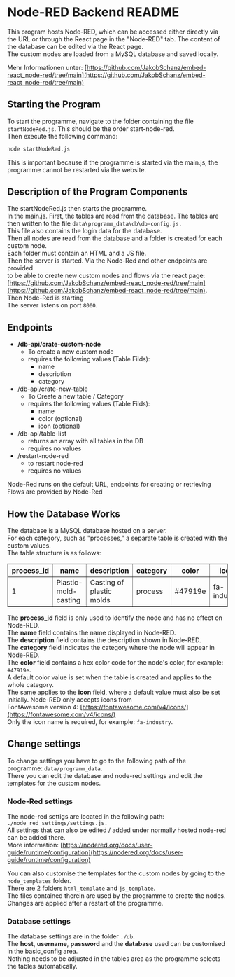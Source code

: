 # Node-RED Backend README

This program hosts Node-RED, which can be accessed either directly via the URL or through the React page in the "Node-RED" tab.
The content of the database can be edited via the React page.  
The custom nodes are loaded from a MySQL database and saved locally.

Mehr Informationen unter: [https://github.com/JakobSchanz/embed-react_node-red/tree/main](https://github.com/JakobSchanz/embed-react_node-red/tree/main)

## Starting the Program

To start the programme, navigate to the folder containing the file `startNodeRed.js`. This should be the order start-node-red. <br>
Then execute the following command: 
```bash
node startNodeRed.js
```
This is important because if the programme is started via the main.js, the programme cannot be restarted via the website.

## Description of the Program Components

The startNodeRed.js then starts the programme. <br>
In the main.js. First, the tables are read from the database. The tables are then written to the file `data\programm_data\db\db-config.js.` <br> 
This file also contains the login data for the database. <br> 
Then all nodes are read from the database and a folder is created for each custom node. <br> 
Each folder must contain an HTML and a JS file. <br> 
Then the server is started. Via the Node-Red and other endpoints are provided <br> 
to be able to create new custom nodes and flows via the react page: [https://github.com/JakobSchanz/embed-react_node-red/tree/main](https://github.com/JakobSchanz/embed-react_node-red/tree/main). <br>
Then Node-Red is starting <br>
The server listens on port `8000`.

## Endpoints

- **/db-api/crate-custom-node**
    - To create a new custom node
    - requires the following values (Table Filds):
        - name 
        - description 
        - category 
- /db-api/crate-new-table
    - To Create a new table / Category
    - requires the following values (Table Filds):
        - name
        - color (optional)
        - icon (optional)
- /db-api/table-list
    - returns an array with all tables in the DB
    - requires no values 
- /restart-node-red
    - to restart node-red
    - requires no values

Node-Red runs on the default URL, endpoints for creating or retrieving Flows are provided by Node-Red 

## How the Database Works

The database is a MySQL database hosted on a server.  
For each category, such as "processes," a separate table is created with the custom values.  
The table structure is as follows:

<table border="1">
  <tr>
    <th>process_id</th>
    <th>name</th>
    <th>description</th>
    <th>category</th>
    <th>color</th>
    <th>icon</th>
  </tr>
  <tr>
    <td>1</td>
    <td>Plastic-mold-casting</td>
    <td>Casting of plastic molds</td>
    <td>process</td>
    <td>#47919e</td>
    <td>fa-industry</td>
  </tr>
</table>

The **process_id** field is only used to identify the node and has no effect on Node-RED.  
The **name** field contains the name displayed in Node-RED.  
The **description** field contains the description shown in Node-RED.  
The **category** field indicates the category where the node will appear in Node-RED.  
The **color** field contains a hex color code for the node's color, for example: `#47919e`.  
A default color value is set when the table is created and applies to the whole category.  
The same applies to the **icon** field, where a default value must also be set initially. Node-RED only accepts icons from <br> 
FontAwesome version 4: [https://fontawesome.com/v4/icons/](https://fontawesome.com/v4/icons/)  
Only the icon name is required, for example: `fa-industry`.

## Change settings

To change settings you have to go to the following path of the <br> programme: `data/programm_data`. <br> 
There you can edit the database and node-red settings and edit the templates for the custom nodes. 

### Node-Red settings 

The node-red settigs are located in the following path: `./node_red_settings/settings.js.` <br> 
All settings that can also be edited / added under normally hosted node-red can be added there. <br> 
More information: [https://nodered.org/docs/user-guide/runtime/configuration](https://nodered.org/docs/user-guide/runtime/configuration)


You can also customise the templates for the custom nodes by going to the `node_templates` folder. <br> 
There are 2 folders `html_template` and `js_template`. <br> 
The files contained therein are used by the programme to create the nodes. <br>
Changes are applied after a restart of the programme. 

### Database settings 

The database settings are in the folder `./db`. <br>
The **host**, **username**, **password** and the **database** used can be customised in the basic_config area. <br>
Nothing needs to be adjusted in the tables area as the programme selects the tables automatically. 